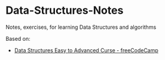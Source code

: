 # Data-Structures-Notes
Notes, exercises, for learning Data Structures and algorithms 

Based on:
- [Data Structures Easy to Advanced Curse - freeCodeCamp](https://www.youtube.com/watch?v=RBSGKlAvoiM)
